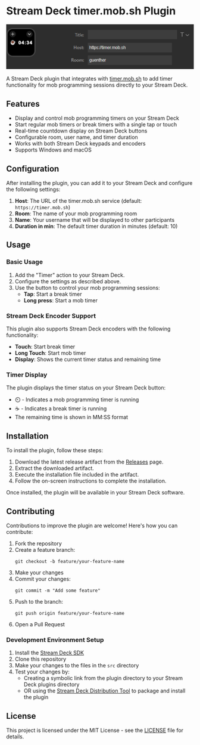 # Stream Deck timer.mob.sh Plugin

![screenshot](docs/screenshot.png)

A Stream Deck plugin that integrates with [timer.mob.sh](https://timer.mob.sh/) to add timer functionality for mob programming sessions directly to your Stream Deck.

## Features

- Display and control mob programming timers on your Stream Deck
- Start regular mob timers or break timers with a single tap or touch
- Real-time countdown display on Stream Deck buttons
- Configurable room, user name, and timer duration
- Works with both Stream Deck keypads and encoders
- Supports Windows and macOS

## Configuration

After installing the plugin, you can add it to your Stream Deck and configure the following settings:

1. **Host**: The URL of the timer.mob.sh service (default: `https://timer.mob.sh`)
2. **Room**: The name of your mob programming room
3. **Name**: Your username that will be displayed to other participants
4. **Duration in min**: The default timer duration in minutes (default: 10)

## Usage

### Basic Usage

1. Add the "Timer" action to your Stream Deck.
2. Configure the settings as described above.
3. Use the button to control your mob programming sessions:
   - **Tap**: Start a break timer
   - **Long press**: Start a mob timer

### Stream Deck Encoder Support

This plugin also supports Stream Deck encoders with the following functionality:

- **Touch**: Start break timer
- **Long Touch**: Start mob timer
- **Display**: Shows the current timer status and remaining time

### Timer Display

The plugin displays the timer status on your Stream Deck button:
- ⏲️ - Indicates a mob programming timer is running
- ☕ - Indicates a break timer is running
- The remaining time is shown in MM:SS format

## Installation

To install the plugin, follow these steps:

1. Download the latest release artifact from the [Releases](https://github.com/jzlai/streamdeck-mob.sh/releasess) page.
2. Extract the downloaded artifact.
3. Execute the installation file included in the artifact.
4. Follow the on-screen instructions to complete the installation.

Once installed, the plugin will be available in your Stream Deck software.

## Contributing

Contributions to improve the plugin are welcome! Here's how you can contribute:

1. Fork the repository
2. Create a feature branch:
   ```
   git checkout -b feature/your-feature-name
   ```
3. Make your changes
4. Commit your changes:
   ```
   git commit -m "Add some feature"
   ```
5. Push to the branch:
   ```
   git push origin feature/your-feature-name
   ```
6. Open a Pull Request

### Development Environment Setup

1. Install the [Stream Deck SDK](https://developer.elgato.com/documentation/stream-deck/sdk/overview/)
2. Clone this repository
3. Make your changes to the files in the `src` directory
4. Test your changes by:
   - Creating a symbolic link from the plugin directory to your Stream Deck plugins directory
   - OR using the [Stream Deck Distribution Tool](https://developer.elgato.com/documentation/stream-deck/sdk/packaging/) to package and install the plugin

## License

This project is licensed under the MIT License - see the [LICENSE](LICENSE) file for details.
